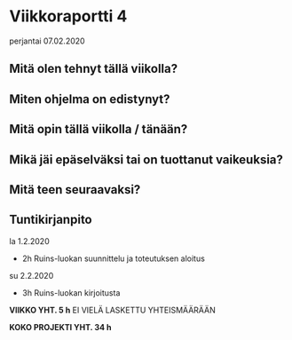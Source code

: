 # Viikkoraportti 4
perjantai 07.02.2020


## Mitä olen tehnyt tällä viikolla?



## Miten ohjelma on edistynyt?



## Mitä opin tällä viikolla / tänään?



## Mikä jäi epäselväksi tai on tuottanut vaikeuksia?



## Mitä teen seuraavaksi?



## Tuntikirjanpito

la 1.2.2020
* 2h Ruins-luokan suunnittelu ja toteutuksen aloitus

su 2.2.2020
* 3h Ruins-luokan kirjoitusta

**VIIKKO YHT. 5 h** EI VIELÄ LASKETTU YHTEISMÄÄRÄÄN

**KOKO PROJEKTI YHT. 34 h**

